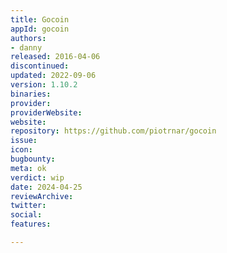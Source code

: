 ```yaml
---
title: Gocoin
appId: gocoin
authors:
- danny
released: 2016-04-06
discontinued: 
updated: 2022-09-06
version: 1.10.2
binaries: 
provider: 
providerWebsite: 
website: 
repository: https://github.com/piotrnar/gocoin
issue: 
icon: 
bugbounty: 
meta: ok
verdict: wip
date: 2024-04-25
reviewArchive: 
twitter: 
social: 
features: 

---
```


